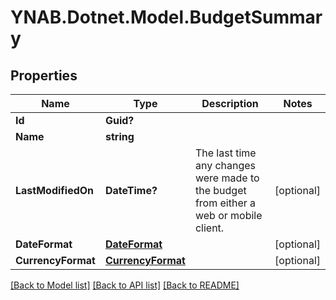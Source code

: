 # YNAB.Dotnet.Model.BudgetSummary
## Properties

Name | Type | Description | Notes
------------ | ------------- | ------------- | -------------
**Id** | **Guid?** |  | 
**Name** | **string** |  | 
**LastModifiedOn** | **DateTime?** | The last time any changes were made to the budget from either a web or mobile client. | [optional] 
**DateFormat** | [**DateFormat**](DateFormat.md) |  | [optional] 
**CurrencyFormat** | [**CurrencyFormat**](CurrencyFormat.md) |  | [optional] 

[[Back to Model list]](../README.md#documentation-for-models) [[Back to API list]](../README.md#documentation-for-api-endpoints) [[Back to README]](../README.md)

